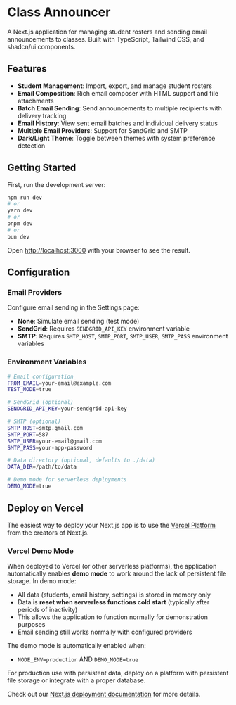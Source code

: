 # Class Announcer

A Next.js application for managing student rosters and sending email announcements to classes. Built with TypeScript, Tailwind CSS, and shadcn/ui components.

## Features

- **Student Management**: Import, export, and manage student rosters
- **Email Composition**: Rich email composer with HTML support and file attachments
- **Batch Email Sending**: Send announcements to multiple recipients with delivery tracking
- **Email History**: View sent email batches and individual delivery status
- **Multiple Email Providers**: Support for SendGrid and SMTP
- **Dark/Light Theme**: Toggle between themes with system preference detection

## Getting Started

First, run the development server:

```bash
npm run dev
# or
yarn dev
# or
pnpm dev
# or
bun dev
```

Open [http://localhost:3000](http://localhost:3000) with your browser to see the result.

## Configuration

### Email Providers

Configure email sending in the Settings page:

- **None**: Simulate email sending (test mode)
- **SendGrid**: Requires `SENDGRID_API_KEY` environment variable
- **SMTP**: Requires `SMTP_HOST`, `SMTP_PORT`, `SMTP_USER`, `SMTP_PASS` environment variables

### Environment Variables

```bash
# Email configuration
FROM_EMAIL=your-email@example.com
TEST_MODE=true

# SendGrid (optional)
SENDGRID_API_KEY=your-sendgrid-api-key

# SMTP (optional)
SMTP_HOST=smtp.gmail.com
SMTP_PORT=587
SMTP_USER=your-email@gmail.com
SMTP_PASS=your-app-password

# Data directory (optional, defaults to ./data)
DATA_DIR=/path/to/data

# Demo mode for serverless deployments
DEMO_MODE=true
```

## Deploy on Vercel

The easiest way to deploy your Next.js app is to use the [Vercel Platform](https://vercel.com/new?utm_medium=default-template&filter=next.js&utm_source=create-next-app&utm_campaign=create-next-app-readme) from the creators of Next.js.

### Vercel Demo Mode

When deployed to Vercel (or other serverless platforms), the application automatically enables **demo mode** to work around the lack of persistent file storage. In demo mode:

- All data (students, email history, settings) is stored in memory only
- Data is **reset when serverless functions cold start** (typically after periods of inactivity)
- This allows the application to function normally for demonstration purposes
- Email sending still works normally with configured providers

The demo mode is automatically enabled when:
- `NODE_ENV=production` AND `DEMO_MODE=true`

For production use with persistent data, deploy on a platform with persistent file storage or integrate with a proper database.

Check out our [Next.js deployment documentation](https://nextjs.org/docs/app/building-your-application/deploying) for more details.

